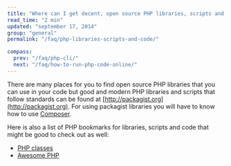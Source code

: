 ```yaml
---
title: "Where can I get decent, open source PHP libraries, scripts and other code?"
read_time: "2 min"
updated: "september 17, 2014"
group: "general"
permalink: "/faq/php-libraries-scripts-and-code/"

compass:
  prev: "/faq/php-cli/"
  next: "/faq/how-to-run-php-code-online/"
---
```


There are many places for you to find open source PHP libraries that you can use in your code but good and modern PHP libraries
and scripts that follow standards can be found at [http://packagist.org](http://packagist.org). For using packagist libraries you
will have to know how to use [Composer](http://getcomposer.org).

Here is also a list of PHP bookmarks for libraries, scripts and code that might be good to check out as well:

* [PHP classes](http://phpclasses.org)
* [Awesome PHP](https://github.com/ziadoz/awesome-php/)
